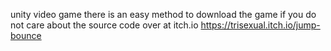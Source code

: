 unity video game
there is an easy method to download the game if you do not care about the source code over at itch.io
https://trisexual.itch.io/jump-bounce